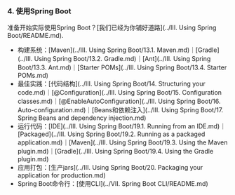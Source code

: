 ### 4. 使用Spring Boot

准备开始实际使用Spring Boot？[我们已经为你铺好道路](../III. Using Spring Boot/README.md).

- 构建系统：[Maven](../III. Using Spring Boot/13.1. Maven.md)｜[Gradle](../III. Using Spring Boot/13.2. Gradle.md)｜[Ant](../III. Using Spring Boot/13.3. Ant.md)｜[Starter POMs](../III. Using Spring Boot/13.4. Starter POMs.md)
- 最佳实践：[代码结构](../III. Using Spring Boot/14. Structuring your code.md)｜[@Configuration](../III. Using Spring Boot/15. Configuration classes.md)｜[@EnableAutoConfiguration](../III. Using Spring Boot/16. Auto-configuration.md)｜[Beans和依赖注入](../III. Using Spring Boot/17. Spring Beans and dependency injection.md)
- 运行代码：[IDE](../III. Using Spring Boot/19.1. Running from an IDE.md)｜[Packaged](../III. Using Spring Boot/19.2. Running as a packaged application.md)｜[Maven](../III. Using Spring Boot/19.3. Using the Maven plugin.md)｜[Gradle](../III. Using Spring Boot/19.4. Using the Gradle plugin.md)
- 应用打包：[生产jars](../III. Using Spring Boot/20. Packaging your application for production.md)
- Spring Boot命令行：[使用CLI](../VII. Spring Boot CLI/README.md)

